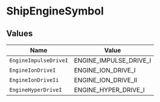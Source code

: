 # ShipEngineSymbol


## Values

| Name                   | Value                  |
| ---------------------- | ---------------------- |
| `EngineImpulseDriveI`  | ENGINE_IMPULSE_DRIVE_I |
| `EngineIonDriveI`      | ENGINE_ION_DRIVE_I     |
| `EngineIonDriveIi`     | ENGINE_ION_DRIVE_II    |
| `EngineHyperDriveI`    | ENGINE_HYPER_DRIVE_I   |